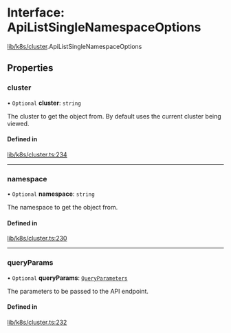 # Interface: ApiListSingleNamespaceOptions

[lib/k8s/cluster](../modules/lib_k8s_cluster.md).ApiListSingleNamespaceOptions

## Properties

### cluster

• `Optional` **cluster**: `string`

The cluster to get the object from. By default uses the current cluster being viewed.

#### Defined in

[lib/k8s/cluster.ts:234](https://github.com/headlamp-k8s/headlamp/blob/65bfc11e/frontend/src/lib/k8s/cluster.ts#L234)

___

### namespace

• `Optional` **namespace**: `string`

The namespace to get the object from.

#### Defined in

[lib/k8s/cluster.ts:230](https://github.com/headlamp-k8s/headlamp/blob/65bfc11e/frontend/src/lib/k8s/cluster.ts#L230)

___

### queryParams

• `Optional` **queryParams**: [`QueryParameters`](lib_k8s_apiProxy.QueryParameters.md)

The parameters to be passed to the API endpoint.

#### Defined in

[lib/k8s/cluster.ts:232](https://github.com/headlamp-k8s/headlamp/blob/65bfc11e/frontend/src/lib/k8s/cluster.ts#L232)
